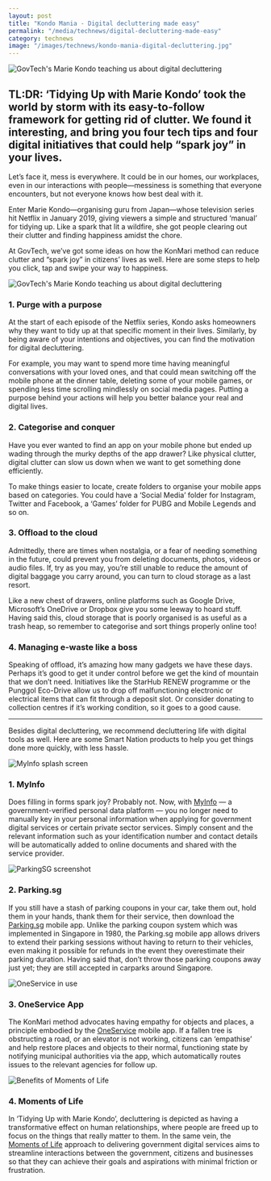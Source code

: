 ```yaml
---
layout: post
title: "Kondo Mania - Digital decluttering made easy"
permalink: "/media/technews/digital-decluttering-made-easy"
category: technews
image: "/images/technews/kondo-mania-digital-decluttering.jpg"
---
```

     
![GovTech's Marie Kondo teaching us about digital decluttering](/images/technews/kondo-mania-digital-decluttering.jpg)

TL:DR: ‘Tidying Up with Marie Kondo’ took the world by storm with its easy-to-follow framework for getting rid of clutter. We found it interesting, and bring you four tech tips and four digital initiatives that could help “spark joy” in your lives. 
---

Let’s face it, mess is everywhere. It could be in our homes, our workplaces, even in our interactions with people—messiness is something that everyone encounters, but not everyone knows how best deal with it.

Enter Marie Kondo—organising guru from Japan—whose television series hit Netflix in January 2019, giving viewers a simple and structured ‘manual’ for tidying up. Like a spark that lit a wildfire, she got people clearing out their clutter and finding happiness amidst the chore.

At GovTech, we’ve got some ideas on how the KonMari method can reduce clutter and “spark joy” in citizens’ lives as well. Here are some steps to help you click, tap and swipe your way to happiness.

![GovTech's Marie Kondo teaching us about digital decluttering](/images/technews/technews_mariekondo.png)

### **1. Purge with a purpose**

At the start of each episode of the Netflix series, Kondo asks homeowners why they want to tidy up at that specific moment in their lives. Similarly, by being aware of your intentions and objectives, you can find the motivation for digital decluttering.

For example, you may want to spend more time having meaningful conversations with your loved ones, and that could mean switching off the mobile phone at the dinner table, deleting some of your mobile games, or spending less time scrolling mindlessly on social media pages. Putting a purpose behind your actions will help you better balance your real and digital lives. 


### **2. Categorise and conquer**

Have you ever wanted to find an app on your mobile phone but ended up wading through the murky depths of the app drawer? Like physical clutter, digital clutter can slow us down when we want to get something done efficiently.

To make things easier to locate, create folders to organise your mobile apps based on categories. You could have a ‘Social Media’ folder for Instagram, Twitter and Facebook, a ‘Games’ folder for PUBG and Mobile Legends and so on. 


### **3. Offload to the cloud**

Admittedly, there are times when nostalgia, or a fear of needing something in the future, could prevent you from deleting documents, photos, videos or audio files. If, try as you may, you’re still unable to reduce the amount of digital baggage you carry around, you can turn to cloud storage as a last resort.

Like a new chest of drawers, online platforms such as Google Drive, Microsoft’s OneDrive or Dropbox give you some leeway to hoard stuff. Having said this, cloud storage that is poorly organised is as useful as a trash heap, so remember to categorise and sort things properly online too!


### **4. Managing e-waste like a boss**

Speaking of offload, it’s amazing how many gadgets we have these days. Perhaps it’s good to get it under control before we get the kind of mountain that we don’t need. Initiatives like the StarHub RENEW programme or the Punggol Eco-Drive allow us to drop off malfunctioning electronic or electrical items that can fit through a deposit slot. Or consider donating to collection centres if it’s working condition, so it goes to a good cause.

---

Besides digital decluttering, we recommend decluttering life with digital tools as well. Here are some Smart Nation products to help you get things done more quickly, with less hassle.



![MyInfo splash screen](/images/technews/MyInfo-MK.jpg)
### **1. MyInfo**

Does filling in forms spark joy? Probably not. Now, with [MyInfo](https://www.singpass.gov.sg/myinfo/intro) — a government-verified personal data platform — you no longer need to manually key in your personal information when applying for government digital services or certain private sector services. Simply consent and the relevant information such as your identification number and contact details will be automatically added to online documents and shared with the service provider. 


![ParkingSG screenshot](/images/technews/ParkingSG-MK.jpg)
### **2. Parking.sg**

If you still have a stash of parking coupons in your car, take them out, hold them in your hands, thank them for their service, then download the [Parking.sg](https://www.parking.sg) mobile app. Unlike the parking coupon system which was implemented in Singapore in 1980, the Parking.sg mobile app allows drivers to extend their parking sessions without having to return to their vehicles, even making it possible for refunds in the event they overestimate their parking duration. Having said that, don’t throw those parking coupons away just yet; they are still accepted in carparks around Singapore.


![OneService in use](/images/technews/OneService-MK.jpg)
### **3. OneService App**

The KonMari method advocates having empathy for objects and places, a principle embodied by the [OneService](https://www.oneservice.sg/aboutus) mobile app. If a fallen tree is obstructing a road, or an elevator is not working, citizens can ‘empathise’ and help restore places and objects to their normal, functioning state by notifying municipal authorities via the app, which automatically routes issues to the relevant agencies for follow up.


![Benefits of Moments of Life](/images/technews/MOL-Families-MK.jpg)
### **4. Moments of Life**

In ‘Tidying Up with Marie Kondo’, decluttering is depicted as having a transformative effect on human relationships, where people are freed up to focus on the things that really matter to them. In the same vein, the [Moments of Life](https://www.tech.gov.sg/media/technews/the-tech-behind-the-moments-of-life) approach to delivering government digital services aims to streamline interactions between the government, citizens and businesses so that they can achieve their goals and aspirations with minimal friction or frustration. 
